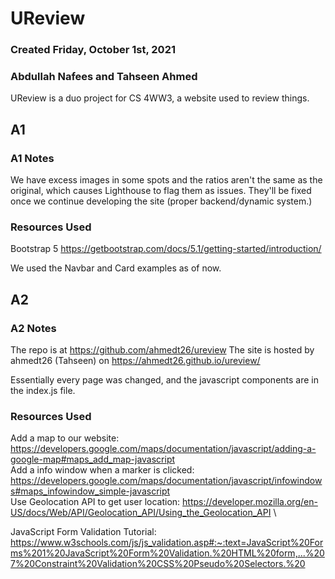# UReview
### Created Friday, October 1st, 2021
### Abdullah Nafees and Tahseen Ahmed

UReview is a duo project for CS 4WW3, a website used to review things.

## A1
### A1 Notes
We have excess images in some spots and the ratios aren't the same as the original,
which causes Lighthouse to flag them as issues.
They'll be fixed once we continue developing the site (proper backend/dynamic system.)

### Resources Used
Bootstrap 5
https://getbootstrap.com/docs/5.1/getting-started/introduction/

We used  the Navbar and Card examples as of now.

## A2
### A2 Notes
The repo is at 
https://github.com/ahmedt26/ureview
The site is hosted by ahmedt26 (Tahseen) on https://ahmedt26.github.io/ureview/

Essentially every page was changed, and the javascript components are in the index.js file.

### Resources Used
Add a map to our website: https://developers.google.com/maps/documentation/javascript/adding-a-google-map#maps_add_map-javascript \
Add a info window when a marker is clicked: https://developers.google.com/maps/documentation/javascript/infowindows#maps_infowindow_simple-javascript \
Use Geolocation API to get user location: https://developer.mozilla.org/en-US/docs/Web/API/Geolocation_API/Using_the_Geolocation_API \

JavaScript Form Validation Tutorial:
https://www.w3schools.com/js/js_validation.asp#:~:text=JavaScript%20Forms%201%20JavaScript%20Form%20Validation.%20HTML%20form,...%207%20Constraint%20Validation%20CSS%20Pseudo%20Selectors.%20